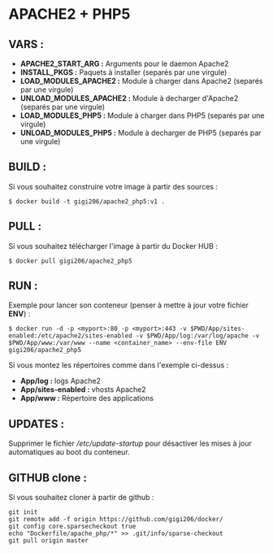 # APACHE2 + PHP5

## VARS :
* **APACHE2_START_ARG      :** Arguments pour le daemon Apache2
* **INSTALL_PKGS           :** Paquets à installer (separés par une virgule)
* **LOAD_MODULES_APACHE2   :** Module à charger dans Apache2 (separés par une virgule)
* **UNLOAD_MODULES_APACHE2 :** Module à decharger d'Apache2 (separés par une virgule)
* **LOAD_MODULES_PHP5      :** Module à charger dans PHP5 (separés par une virgule)
* **UNLOAD_MODULES_PHP5    :** Module à decharger de PHP5 (separés par une virgule)

## BUILD :
Si vous souhaitez construire votre image à partir des sources :
```
$ docker build -t gigi206/apache2_php5:v1 .
```

## PULL :
Si vous souhaitez télécharger l'image à partir du Docker HUB :
```
$ docker pull gigi206/apache2_php5
```

## RUN :
Exemple pour lancer son conteneur (penser à mettre à jour votre fichier **ENV**) :
```
$ docker run -d -p <myport>:80 -p <myport>:443 -v $PWD/App/sites-enabled:/etc/apache2/sites-enabled -v $PWD/App/log:/var/log/apache -v $PWD/App/www:/var/www --name <container_name> --env-file ENV gigi206/apache2_php5
```

Si vous montez les répertoires comme dans l'exemple ci-dessus :
* **App/log           :** logs Apache2
* **App/sites-enabled :** vhosts Apache2
* **App/www           :** Répertoire des applications

## UPDATES :
Supprimer le fichier */etc/update-startup* pour désactiver les mises à jour automatiques au boot du conteneur.

## GITHUB clone :
Si vous souhaitez cloner à partir de github :
```
git init
git remote add -f origin https://github.com/gigi206/docker/
git config core.sparsecheckout true
echo "Dockerfile/apache_php/*" >> .git/info/sparse-checkout
git pull origin master
```
